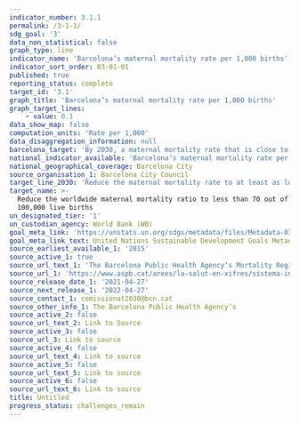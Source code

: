 ```yaml
---
indicator_number: 3.1.1
permalink: /3-1-1/
sdg_goal: '3'
data_non_statistical: false
graph_type: line
indicator_name: 'Barcelona’s maternal mortality rate per 1,000 births'
indicator_sort_order: 03-01-01
published: true
reporting_status: complete
target_id: '3.1'
graph_title: 'Barcelona’s maternal mortality rate per 1,000 births'
graph_target_lines:
    - value: 0.1
data_show_map: false
computation_units: 'Rate per 1,000'
data_disaggregation_information: null
barcelona_target: 'By 2030, a maternal mortality rate that is close to zero'
national_indicator_available: 'Barcelona’s maternal mortality rate per 1,000 births'
national_geographical_coverage: Barcelona City
source_organisation_1: Barcelona City Council
target_line_2030: 'Reduce the maternal mortality rate to at least as low as 0.1 per 1,000 births'
target_name: >-
  Reduce the worldwide maternal mortality ratio to less than 70 out of every
  100,000 live births
un_designated_tier: '1'
un_custodian_agency: World Bank (WB)
goal_meta_link: 'https://unstats.un.org/sdgs/metadata/files/Metadata-03-01-01.pdf'
goal_meta_link_text: United Nations Sustainable Development Goals Metadata (pdf 894kB)
source_earliest_available_1: '2015'
source_active_1: true
source_url_text_1: 'The Barcelona Public Health Agency’s Mortality Registry '
source_url_1: 'https://www.aspb.cat/arees/la-salut-en-xifres/sistema-informacio-mortalitat/'
source_release_date_1: '2021-04-27'
source_next_release_1: '2022-04-27'
source_contact_1: comissionat2030@bcn.cat
source_other_info_1: The Barcelona Public Health Agency’s
source_active_2: false
source_url_text_2: Link to Source
source_active_3: false
source_url_3: Link to source
source_active_4: false
source_url_text_4: Link to source
source_active_5: false
source_url_text_5: Link to source
source_active_6: false
source_url_text_6: Link to source
title: Untitled
progress_status: challenges_remain
---
```


